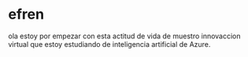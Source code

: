 # efren
ola estoy por empezar con esta actitud de vida de muestro innovaccion virtual que estoy estudiando de inteligencia artificial de Azure.
